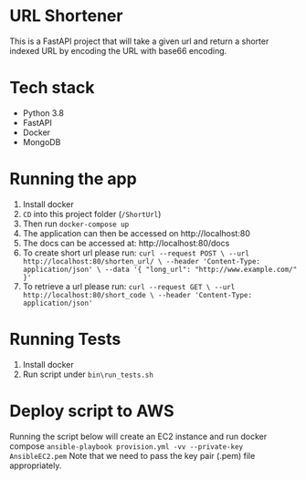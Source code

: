 # **URL Shortener**
This is a FastAPI project that will take a given url and return a shorter indexed URL by
encoding the URL with base66 encoding. 

# **Tech stack**
* Python 3.8
* FastAPI
* Docker
* MongoDB

# **Running the app**
1. Install docker
2. `CD` into this project folder (`/ShortUrl`)
3. Then run `docker-compose up`
4. The application can then be accessed on http://localhost:80
5. The docs can be accessed at: http://localhost:80/docs
5. To create short url please run: 
`curl --request POST \
  --url http://localhost:80/shorten_url/ \
  --header 'Content-Type: application/json' \
  --data '{
	"long_url": "http://www.example.com/"
}'`
6. To retrieve a url please run:
`curl --request GET \
  --url http://localhost:80/short_code \
  --header 'Content-Type: application/json'`
  
# **Running Tests**
1. Install docker
2. Run script under `bin\run_tests.sh`

# **Deploy script to AWS**
Running the script below will create an EC2 instance and run docker compose 
`ansible-playbook provision.yml -vv --private-key AnsibleEC2.pem` 
Note that we need to pass the key pair (.pem) file appropriately.
 